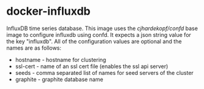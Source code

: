 docker-influxdb
===============

InfluxDB time series database. This image uses the *cjhardekopf/confd* base image to configure influxdb using confd. It expects a json string value for the key "influxdb". All of the configuration values are optional and the names are as follows:
* hostname - hostname for clustering
* ssl-cert - name of an ssl cert file (enables the ssl api server)
* seeds - comma separated list of names for seed servers of the cluster
* graphite - graphite database name
